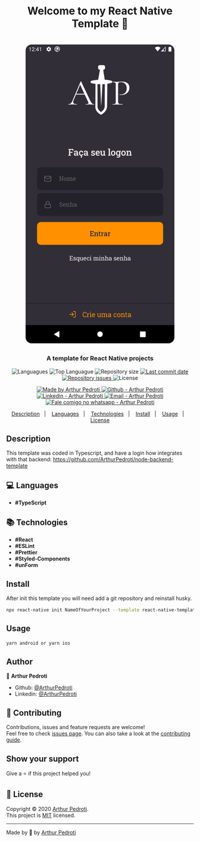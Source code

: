 <h1 align="center">Welcome to my React Native Template 👋</h1>
<h1 align="center">
  <img alt="Arthur Pedroti" src="./src/assets/template.png" width="400px" style="border-radius:16px;"/>
</h1>

<h3 align="center" >
  A template for React Native projects
</h3>

<p align="center">
  <img alt="Languagues" src="https://img.shields.io/github/languages/count/ArthurPedroti/react-native-template-atp">
  <img alt="Top Languague" src="https://img.shields.io/github/languages/top/ArthurPedroti/react-native-template-atp">
  <img alt="Repository size" src="https://img.shields.io/github/repo-size/ArthurPedroti/react-native-template-atp">
  <a href="https://github.com/ArthurPedroti/react-native-template-atp/commits/master">
    <img alt="Last commit date" src="https://img.shields.io/github/last-commit/ArthurPedroti/react-native-template-atp">
  </a>
   <a href="https://github.com/ArthurPedroti/react-native-template-atp/issues">
    <img alt="Repository issues" src="https://img.shields.io/github/issues/ArthurPedroti/react-native-template-atp">
  </a>
  <img alt="License" src="https://img.shields.io/github/license/ArthurPedroti/react-native-template-atp">
</p>
<p align="center">

  <a href="https://github.com/ArthurPedroti" target="_blank">
    <img alt="Made by Arthur Pedroti" src="https://img.shields.io/badge/made%20by-Arthur_Pedroti-informational">
  </a>
  <a href="https://github.com/ArthurPedroti" target="_blank" >
    <img alt="Github - Arthur Pedroti" src="https://img.shields.io/badge/Github--%23F8952D?style=social&logo=github">
  </a>
  <a href="https://www.linkedin.com/in/arthurpedroti/" target="_blank" >
    <img alt="Linkedin - Arthur Pedroti" src="https://img.shields.io/badge/Linkedin--%23F8952D?style=social&logo=linkedin">
  </a>
  <a href="mailto:arthurpedroti@gmail.com" target="_blank" >
    <img alt="Email - Arthur Pedroti" src="https://img.shields.io/badge/Email--%23F8952D?style=social&logo=gmail">
  </a>
  <a href="https://api.whatsapp.com/send?phone=5519991830454"
        target="_blank" >
    <img alt="Fale comigo no whatsapp - Arthur Pedroti" src="https://img.shields.io/badge/Whatsapp--%23F8952D?style=social&logo=whatsapp">
  </a>

</p>

<p align="center">
  <a href="#Description">Description</a>&nbsp;&nbsp;&nbsp;|&nbsp;&nbsp;&nbsp;
  <a href="#computer-languages">Languages</a>&nbsp;&nbsp;&nbsp;|&nbsp;&nbsp;&nbsp;
  <a href="#books-technologies">Technologies</a>&nbsp;&nbsp;&nbsp;|&nbsp;&nbsp;&nbsp;
  <a href="#install">Install</a>&nbsp;&nbsp;&nbsp;|&nbsp;&nbsp;&nbsp;
  <a href="#books-usage">Usage</a>&nbsp;&nbsp;&nbsp;|&nbsp;&nbsp;&nbsp;
  <a href="#memo-license">License</a>
</p>

## Description

This template was coded in Typescript, and have a login how integrates with that backend: https://github.com/ArthurPedroti/node-backend-template

## :computer: Languages

- **#TypeScript**

## :books: Technologies

- **#React**
- **#ESLint**
- **#Prettier**
- **#Styled-Components**
- **#unForm**
## Install

After init this template you will need add a git repository and reinstall husky.

```sh
npx react-native init NameOfYourProject --template react-native-template-atp
```

## Usage

```sh
yarn android or yarn ios
```

## Author

👤 **Arthur Pedroti**

* Github: [@ArthurPedroti](https://github.com/ArthurPedroti)
* Linkedin: [@ArthurPedroti](https://www.linkedin.com/in/arthurpedroti)

## 🤝 Contributing

Contributions, issues and feature requests are welcome!<br />Feel free to check [issues page](https://github.com/ArthurPedroit/Template/issues). You can also take a look at the [contributing guide](https://github.com/ArthurPedroit/Template/blob/master/CONTRIBUTING.md).

## Show your support

Give a ⭐️ if this project helped you!

## 📝 License

Copyright © 2020 [Arthur Pedroti](https://github.com/ArthurPedroti).<br />
This project is [MIT](https://github.com/ArthurPedroit/Template/blob/master/LICENSE) licensed.

---

Made by :blue_heart: by [Arthur Pedroti](https://github.com/ArthurPedroti)
